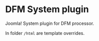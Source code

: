 # DFM System plugin

Joomla! System plugin for DFM processor.

In folder `/html` are template overrides.
